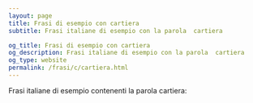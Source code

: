 ```yaml
---
layout: page
title: Frasi di esempio con cartiera 
subtitle: Frasi italiane di esempio con la parola  cartiera

og_title: Frasi di esempio con cartiera 
og_description: Frasi italiane di esempio con la parola  cartiera
og_type: website
permalink: /frasi/c/cartiera.html
---
```


Frasi italiane di esempio contenenti la parola cartiera:


